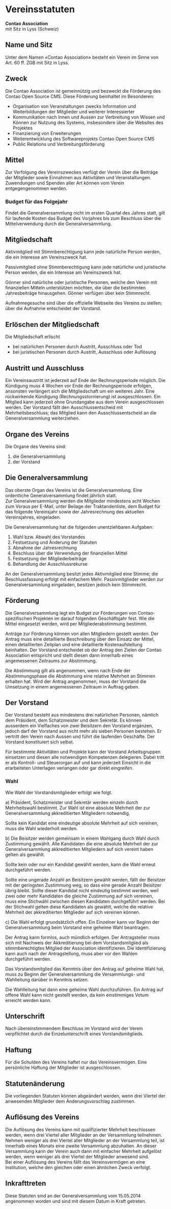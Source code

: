 # Vereinsstatuten

**Contao Association**  
mit Sitz in Lyss (Schweiz)



## Name und Sitz

Unter dem Namen «Contao Association» besteht ein Verein im Sinne von Art. 60 ff. ZGB mit Sitz in Lyss.



## Zweck

Die Contao Association ist gemeinnützig und bezweckt die Förderung des Contao Open Source CMS.
Diese Förderung beinhaltet im Besonderen:

- Organisation von Veranstaltungen zwecks Information und Weiterbildungen der Mitglieder
  und weiterer Interessierter
- Kommunikation nach Innen und Aussen zur Verbreitung von Wissen und Können zur Nutzung
  des Systems, insbesondere über die Websites des Projektes
- Finanzierung von Erweiterungen
- Weiterentwicklung des Softwareprojekts Contao Open Source CMS
- Public Relations und Verbreitungsförderung



## Mittel

Zur Verfolgung des Vereinszweckes verfügt der Verein über die Beiträge der Mitglieder
sowie Einnahmen aus Aktivitäten und Veranstaltungen.
Zuwendungen und Spenden aller Art können vom Verein entgegengenommen werden.


### Budget für das Folgejahr

Findet die Generalversammlung nicht im ersten Quartal des Jahres statt, gilt für laufende
Kosten das Budget des Vorjahres bis zum Beschluss über die Mittelverwendung durch 
die Generalversammlung. 


## Mitgliedschaft

Aktivmitglied mit Stimmberechtigung kann jede natürliche Person werden, die ein Interesse
am Vereinszweck hat.

Passivmitglied ohne Stimmberechtigung kann jede natürliche und juristische Person werden,
die ein Interesse am Vereinszweck hat.

Gönner sind natürliche oder juristische Personen, welche den Verein mit finanziellen Mitteln
unterstützen möchten, die über die bestimmten Jahresbeiträge hinausgehen.
Gönner verfügen über kein Stimmrecht.

Aufnahmegesuche sind über die offizielle Webseite des Vereins zu stellen; über die Aufnahme
entscheidet der Vorstand.



## Erlöschen der Mitgliedschaft

Die Mitgliedschaft erlischt
- bei natürlichen Personen durch Austritt, Ausschluss oder Tod
- bei juristischen Personen durch Austritt, Ausschluss oder Auflösung



## Austritt und Ausschluss

Ein Vereinsaustritt ist jederzeit auf Ende der Rechnungsperiode möglich. Die Kündigung muss 
4 Wochen vor Ende der Rechnungsperiode erfolgen, ansonsten verlängert sich die Mitgliedschaft 
um ein weiteres Jahr. Eine rückwirkende Kündigung (Rechnungsstornierung) ist ausgeschlossen. 
Ein Mitglied kann jederzeit ohne Grundangabe aus dem Verein ausgeschlossen werden. Der Vorstand fällt den
Ausschlussentscheid mit Mehrheitsbeschluss; das Mitglied kann den Ausschlussentscheid an die 
Generalversammlung weiterziehen.



## Organe des Vereins

Die Organe des Vereins sind:

1. die Generalversammlung
2. der Vorstand



## Die Generalversammlung

Das oberste Organ des Vereins ist die Generalversammlung. Eine ordentliche Generalversammlung
findet jährlich statt.  
Zur Generalversammlung werden die Mitglieder mindestens acht Wochen zum Voraus per E-Mail, unter Beilage der Traktandenliste, dem Budget für das folgende Vereinsjahr sowie der Jahresrechnung des aktuellen Vereinsjahres, eingeladen.

Die Generalversammlung hat die folgenden unentziehbaren Aufgaben:

1. Wahl bzw. Abwahl des Vorstandes
2. Festsetzung und Änderung der Statuten
3. Abnahme der Jahresrechnung
4. Beschluss über die Verwendung der finanziellen Mittel
5. Festsetzung der Mitgliederbeiträge
6. Behandlung der Ausschlussrekurse

An der Generalversammlung besitzt jedes Aktivmitglied eine Stimme; die Beschlussfassung erfolgt
mit einfachem Mehr. Passivmitglieder werden zur Generalversammlung eingeladen, besitzen jedoch
kein Stimmrecht.



## Förderung

Die Generalversammlung legt ein Budget zur Förderungen von Contao-spezifischen Projekten im
darauf folgenden Geschäftsjahr fest. Wie die Mittel eingesetzt werden, wird per Mitgliederabstimmung
bestimmt.

Anträge zur Förderung können von allen Mitgliedern gestellt werden. Der Antrag muss eine
detaillierte Beschreibung über den Einsatz der Mittel, einen detaillierten Zeitplan und eine
detaillierte Kostenaufstellung beinhalten. Der Vorstand entscheidet ob der Antrag den
Zielen der Contao Association entspricht und stellt diesen dann innerhalb eines angemessenen
Zeitraums zur Abstimmung.

Die Abstimmung gilt als angenommen, wenn nach Ende der Abstimmungsphase die Abstimmung eine relative
Mehrheit an Stimmen erhalten hat. Wird der Antrag angenommen, muss der Vorstand die Umsetzung in
einem angemessenen Zeitraum in Auftrag geben.



## Der Vorstand

Der Vorstand besteht aus mindestens drei natürlichen Personen, nämlich dem Präsident, dem
Schatzmeister und dem Sekretär. Es können ausserdem ein Vielfaches von zwei Beisitzern den Vorstand
ergänzen, jedoch darf der Vorstand aus nicht mehr als sieben Personen bestehen. Er vertritt den
Verein nach Aussen und führt die laufenden Geschäfte. Der Vorstand konstituiert sich selbst.

Für bestimmte Aktivitäten und Projekte kann der Vorstand Arbeitsgruppen einsetzen und
diesen alle notwendigen Kompetenzen delegieren. Dabei tritt er als Kontroll- und Steuerorgan auf
und kann jederzeit Einsicht in die erarbeiteten Unterlagen verlangen oder gar direkt eingreifen.

### Wahl

Wie Wahl der Vorstandsmitglieder erfolgt wie folgt.

a) Präsident, Schatzmeister und Sekretär werden einzeln durch Mehrheitswahl bestimmt. Zur Wahl
ist eine absolute Mehrheit der zur Generalversammlung akkreditierten Mitgliedern notwendig.

Sollte kein Kandidat eine eindeutige absolute Mehrheit auf sich vereinen, muss die Wahl
wiederholt werden.

b) Die Beisitzer werden gemeinsam in einem Wahlgang durch Wahl durch Zustimmung gewählt. Alle
Kandidaten die eine absolute Mehrheit der zur Generalversammlung akkreditierten Mitgliedern
auf sich vereint haben gelten als gewählt.

Sollte kein oder nur ein Kandidat gewählt werden, kann die Wahl erneut durchgeführt werden.

Sollte eine ungerade Anzahl an Beisitzern gewählt werden, fällt der Beisitzer mit der
geringsten Zustimmung weg, so dass eine gerade Anzahl Beisitzer übrig bleibt. Sollte dieser
Kandidat nicht eindeutig bestimmt werden, weil zwei oder mehr Kandidaten die gleiche Zustimmung
auf sich vereinen, muss eine Stichwahl zwischen diesen Kandidaten durchgeführt werden. Bei der
Stichwahl gelten diese Kandidaten als gewählt, welche die relative Mehrheit der akkreditierten
Mitglieder auf sich vereinen können.

c) Die Wahl erfolgt grundsätzlich offen. Ein Einzelner kann vor Beginn der Generalversammlung
beim Vorstand eine geheime Wahl beantragen.

Der Antrag kann formlos, auch mündlich erfolgen. Der Antragsteller muss sich mit Nachweis der
Akkreditierung bei dem Vorstandsmitglied als stimmberechtigtes Mitglied der Association
identifizieren. Die Identifizierung kann auch nach der Antragstellung, muss aber vor den
Wahlen durchgeführt werden.

Das Vorstandsmitglied das Kenntnis über den Antrag auf geheime Wahl hat, muss zu Beginn der
Generalversammlung die Versammlungs- und Wahlleitung darüber in Kenntnis setzen.

Die Wahlleitung hat dann eine geheime Wahl durchzuführen. Ein Antrag auf offene Wahl kann
nicht gestellt werden, da kein einstimmiges Votum erreicht werden kann.



## Unterschrift

Nach übereinstimmendem Beschluss im Vorstand wird der Verein verpflichtet durch die
Einzelunterschrift eines Vorstandsmitglieds.



## Haftung

Für die Schulden des Vereins haftet nur das Vereinsvermögen. Eine persönliche Haftung der
Mitglieder ist ausgeschlossen.



## Statutenänderung

Die vorliegenden Statuten können abgeändert werden, wenn drei Viertel der anwesenden Mitglieder
dem Änderungsvorschlag zustimmen.



## Auflösung des Vereins

Die Auflösung des Vereins kann mit qualifizierter Mehrheit beschlossen werden, wenn drei Viertel
aller Mitglieder an der Versammlung teilnehmen.  
Nehmen weniger als drei Viertel aller Mitglieder an der Versammlung teil, ist innerhalb eines
Monats eine zweite Versammlung abzuhalten. An dieser Versammlung kann der Verein auch dann mit
einfacher Mehrheit aufgelöst werden, wenn weniger als drei Viertel der Mitglieder anwesend sind.  
Bei einer Auflösung des Vereins fällt das Vereinsvermögen an eine Institution, welche den gleichen
oder einen ähnlichen Zweck verfolgt.



## Inkrafttreten

Diese Statuten sind an der Generalversammlung vom 15.05.2014 angenommen worden und sind mit
diesem Datum in Kraft getreten.

